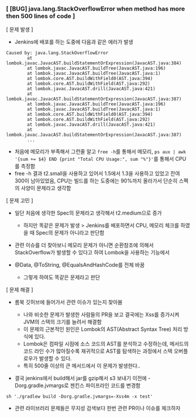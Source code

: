 ### [ [BUG] java.lang.StackOverflowError when method has more then 500 lines of code ]

[ 문제 발생 ]
- Jenkins에 배포를 하는 도중에 다음과 같은 에러가 발생

```shell
Caused by: java.lang.StackOverflowError
        at lombok.javac.JavacAST.buildStatementOrExpression(JavacAST.java:384)
        at lombok.javac.JavacAST.buildTree(JavacAST.java:196)
        at lombok.javac.JavacAST.buildTree(JavacAST.java:1)
        at lombok.core.AST.buildWithField0(AST.java:394)
        at lombok.core.AST.buildWithField(AST.java:292)
        at lombok.javac.JavacAST.drill(JavacAST.java:421)
        at lombok.javac.JavacAST.buildStatementOrExpression(JavacAST.java:387)
        at lombok.javac.JavacAST.buildTree(JavacAST.java:196)
        at lombok.javac.JavacAST.buildTree(JavacAST.java:1)
        at lombok.core.AST.buildWithField0(AST.java:394)
        at lombok.core.AST.buildWithField(AST.java:292)
        at lombok.javac.JavacAST.drill(JavacAST.java:421)
        at lombok.javac.JavacAST.buildStatementOrExpression(JavacAST.java:387)
        ...
```

- 처음에 메모리가 부족해서 그런줄 알고 `free -h`를 통해서 메모리, `ps aux | awk '{sum += $4} END {print "Total CPU Usage:", sum "%"}'`를 통해서 CPU를 측정함
- free -h 결과 t2.small을 사용하고 있어서 1.5에서 1.3을 사용하고 있었고 잔여 300이 남아있었음, CPU는 빌드를 하는 도중에는 90%까지 올라가서 단순히 스펙의 사양이 문제라고 생각함


[ 문제 고민 ]
- 일단 처음에 생각한 Spec의 문제라고 생각해서 t2.medium으로 증가
  - 하지만 똑같은 문제가 발생 > Jenkins를 배포하면서 CPU, 메모리 체크를 하였을 때 Spec의 문제가 아니라고 판단함

- 관련 이슈를 더 찾아보니 메모리 문제가 아니면 순환참조에 의해서 StackOverflow가 발생할 수 있다고 하여 Lombok을 사용하는 기능에서
- @Data, @ToString, @EqualsAndHashCode를 전체 바꿈
  - 그렇게 하여도 똑같은 문제라고 판단


[ 문제 해결 ]
- 롬북 깃허브에 들어가서 관련 이슈가 있는지 찾아봄
  - 나와 비슷한 문제가 발생한 사람들의 PR을 보고 결국에는 Xss를 증가시켜 JVM의 스택의 크기를 늘려서 해결함
  - 이 문제의 근본적인 원인은 Lombok의 AST(Abstract Syntax Tree) 처리 방식에 있다.
  - Lombok은 컴파일 시점에 소스 코드의 AST를 분석하고 수정하는데, 메서드의 코드 라인 수가 많아질수록 재귀적으로 AST를 탐색하는 과정에서 스택 오버플로우가 발생할 수 있다.
  - 특히 500줄 이상의 큰 메서드에서 이 문제가 발생한다..


- 결국 jenkins에서 build해서 jar를 gzip해서 s3 보내기 이전에 -Dorg.gradle.jvmargs로 젠킨스 파이프라인 코드를 변경함
```shell
sh './gradlew build -Dorg.gradle.jvmargs=-Xss4m -x test'
```

- 관련 라이브러리 문제들은 무지성 검색보다 한번 관련 PR이나 이슈를 체크하자 